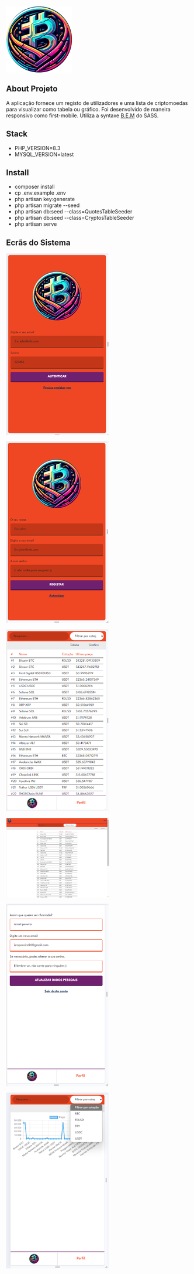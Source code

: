 
<img
  src="/public/imgs/logo.png"
  alt="Alt text"
  title="Optional title"
  width="180"
  style="display: inline-block; margin: 0 auto; max-width: 180px">

## About Projeto

A aplicação fornece um registo de utilizadores e uma lista de criptomoedas para visualizar como tabela ou gráfico.
Foi desenvolvido de maneira responsivo como first-mobile. Utiliza a syntaxe [B.E.M](https://getbem.com/) do SASS. 

## Stack

- PHP_VERSION=8.3
- MYSQL_VERSION=latest

## Install

- composer install
- cp .env.example .env
- php artisan key:generate
- php artisan migrate --seed
- php artisan db:seed --class=QuotesTableSeeder
- php artisan db:seed --class=CryptosTableSeeder
- php artisan serve

## Ecrãs do Sistema

<img
  src="/public/imgs/login.png"
  alt="Alt text"
  title="Optional title"
  width="280"
  style="display: inline-block; margin: 0 auto; max-width: 280px">

<img
  src="/public/imgs/register.png"
  alt="Alt text"
  title="Optional title"
  width="280"
  style="display: inline-block; margin: 0 auto; max-width: 280px">

<img
  src="/public/imgs/dashboard_mobile.png"
  alt="Alt text"
  title="Optional title"
  width="280"
  style="display: inline-block; margin: 0 auto; max-width: 280px">

<img
  src="/public/imgs/dashboard_desktop.png"
  alt="Alt text"
  title="Optional title"
  width="280"
  style="display: inline-block; margin: 0 auto; max-width: 280px">

  <img
  src="/public/imgs/profile.png"
  alt="Alt text"
  title="Optional title"
  width="280"
  style="display: inline-block; margin: 0 auto; max-width: 280px">

<img
  src="/public/imgs/graph.png"
  alt="Alt text"
  title="Optional title"
  width="280"
  style="display: inline-block; margin: 0 auto; max-width: 280px">